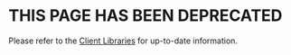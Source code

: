 # THIS PAGE HAS BEEN DEPRECATED

Please refer to the [Client Libraries](/user-guide/ingest-data/for-iot/grpc-sdk/overview.md) for up-to-date information.
